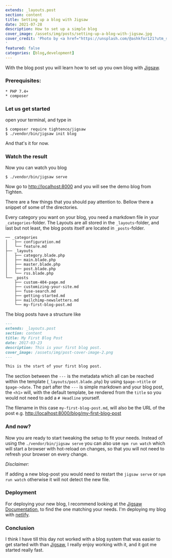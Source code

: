 ```yaml
---
extends: _layouts.post
section: content
title: Setting up a blog with Jigsaw
date: 2021-07-28
description: How to set up a simple blog
cover_image: /assets/img/posts/setting-up-a-blog-with-jigsaw.jpg
cover_credit: 'Photo by <a href="https://unsplash.com/@ashkfor121?utm_source=unsplash&utm_medium=referral&utm_content=creditCopyText">Ashkan Forouzani</a> on <a href="https://unsplash.com/s/photos/jigsaw?utm_source=unsplash&utm_medium=referral&utm_content=creditCopyText">Unsplash</a>
'
featured: false
categories: [blog,development]
---
```


With the blog post you will learn how to set up you own blog with [Jigsaw](https://jigsaw.tighten.co/).

### Prerequisites:

    * PHP 7.4+
    * composer

### Let us get started
open your terminal, and type in

```shell
$ composer require tightenco/jigsaw
$ ./vendor/bin/jigsaw init blog
```

And that's it for now.

### Watch the result
Now you can watch you blog
```shell
$ ./vendor/bin/jigsaw serve
```

Now go to [http://localhost:8000](http://localhost:8000) and you will see the demo blog from Tighten.

There are a few things that you should pay attention to. Bellow there a snippet of some of the directories.

Every category you want on your blog, you need a markdown file in your `_categories`-folder. The Layouts are all stored in the `_layouts`-folder, and last but not least, the blog posts itself are located in `_posts`-folder.

```shell
── _categories
│   ├── configuration.md
│   └── feature.md
├── _layouts
│   ├── category.blade.php
│   ├── main.blade.php
│   ├── master.blade.php
│   ├── post.blade.php
│   └── rss.blade.php
└── _posts
    ├── custom-404-page.md
    ├── customizing-your-site.md
    ├── fuse-search.md
    ├── getting-started.md
    ├── mailchimp-newsletters.md
    └── my-first-blog-post.md
```

The blog posts have a structure like

```markdown
---
extends: _layouts.post
section: content
title: My First Blog Post
date: 2017-03-23
description: This is your first blog post.
cover_image: /assets/img/post-cover-image-2.png
---

This is the start of your first blog post.

```

The section between the `---` is the metadata which all can be reached within the template (`_layouts/post.blade.php`) by using `$page->title` or `$page->date`.  The part after the `---` is simple markdown and your blog post, the `<h1>` will, with the default template, be rendered from the `title` so you would not need to add a `# Headline` yourself.

The filename in this case `my-first-blog-post.md`, will also be the URL of the post e.g. [http://localhost:8000/blog/my-first-blog-post](http://localhost:8000/blog/my-first-blog-post)

### And now?

Now you are ready to start tweaking the setup to fit your needs. Instead of using the `./vendor/bin/jigsaw serve` you can also use `npm run watch` which will start a browser with hot-reload on changes, so that you will not need to refresh your browser on every change.

*Disclaimer:*

If adding a new blog-post you would need to restart the `jigsaw serve` or `npm run watch` otherwise it will not detect the new file.

### Deployment

For deploying your new blog, I recommend looking at the [Jigsaw Documentation](https://jigsaw.tighten.co/docs/deploying-your-site/), to find the one matching your needs. I'm deploying my blog with [netlify](https://www.netlify.com/).

### Conclusion

I think I have till this day not worked with a blog system that was easier to get started with than [Jigsaw](https://jigsaw.tighten.co/), I really enjoy working with it, and it got me started really fast.